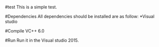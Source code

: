 #test
This is a simple test.

#Dependencies
All dependencies should be installed are as follow:
*Visual studio

#Compile
VC++ 6.0

#Run
Run it in the Visual studio 2015.